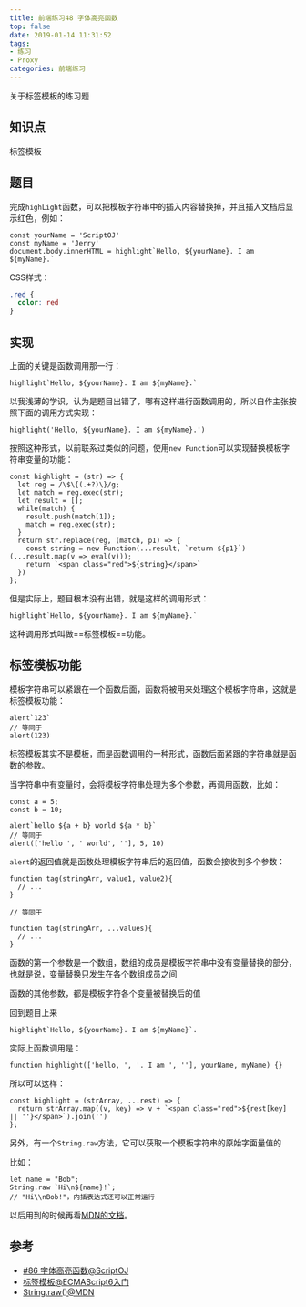 ```yaml
---
title: 前端练习48 字体高亮函数
top: false
date: 2019-01-14 11:31:52
tags:
- 练习
- Proxy
categories: 前端练习
---
```


关于标签模板的练习题

<!-- more -->

## 知识点

标签模板

## 题目

完成`highLight`函数，可以把模板字符串中的插入内容替换掉，并且插入文档后显示红色，例如：

```JS
const yourName = 'ScriptOJ'
const myName = 'Jerry'
document.body.innerHTML = highlight`Hello, ${yourName}. I am ${myName}.`
```
CSS样式：

```CSS
.red {
  color: red
}
```

## 实现

上面的关键是函数调用那一行：

```JS
highlight`Hello, ${yourName}. I am ${myName}.`
```
以我浅薄的学识，认为是题目出错了，哪有这样进行函数调用的，所以自作主张按照下面的调用方式实现：

```JS
highlight('Hello, ${yourName}. I am ${myName}.')
```
按照这种形式，以前联系过类似的问题，使用`new Function`可以实现替换模板字符串变量的功能：

```JS
const highlight = (str) => {
  let reg = /\$\{(.+?)\}/g;
  let match = reg.exec(str);
  let result = [];
  while(match) {
    result.push(match[1]);
    match = reg.exec(str);
  }
  return str.replace(reg, (match, p1) => {
    const string = new Function(...result, `return ${p1}`)(...result.map(v => eval(v)));
    return `<span class="red">${string}</span>`
  })
};
```

但是实际上，题目根本没有出错，就是这样的调用形式：

```JS
highlight`Hello, ${yourName}. I am ${myName}.`
```

这种调用形式叫做==标签模板==功能。

## 标签模板功能

模板字符串可以紧跟在一个函数后面，函数将被用来处理这个模板字符串，这就是标签模板功能：

```JS
alert`123`
// 等同于
alert(123)
```
标签模板其实不是模板，而是函数调用的一种形式，函数后面紧跟的字符串就是函数的参数。

当字符串中有变量时，会将模板字符串处理为多个参数，再调用函数，比如：

```JS
const a = 5;
const b = 10;

alert`hello ${a + b} world ${a * b}`
// 等同于
alert(['hello ', ' world', ''], 5, 10)
```
`alert`的返回值就是函数处理模板字符串后的返回值，函数会接收到多个参数：

```JS
function tag(stringArr, value1, value2){
  // ...
}

// 等同于

function tag(stringArr, ...values){
  // ...
}
```
函数的第一个参数是一个数组，数组的成员是模板字符串中没有变量替换的部分，也就是说，变量替换只发生在各个数组成员之间

函数的其他参数，都是模板字符各个变量被替换后的值

回到题目上来

```JS
highlight`Hello, ${yourName}. I am ${myName}`.
```
实际上函数调用是：

```JS
function highlight(['hello, ', '. I am ', ''], yourName, myName) {}
```
所以可以这样：

```JS
const highlight = (strArray, ...rest) => {
  return strArray.map((v, key) => v + `<span class="red">${rest[key] || ''}</span>`).join('')
};
```
另外，有一个`String.raw`方法，它可以获取一个模板字符串的原始字面量值的

比如：

```JS
let name = "Bob";
String.raw `Hi\n${name}!`;             
// "Hi\\nBob!"，内插表达式还可以正常运行
```
以后用到的时候再看[MDN的文档](https://developer.mozilla.org/zh-CN/docs/Web/JavaScript/Reference/Global_Objects/String/raw)。

## 参考
- [#86 字体高亮函数@ScriptOJ](http://scriptoj.mangojuice.top/problems/86)
- [标签模板@ECMAScript6入门](http://es6.ruanyifeng.com/#docs/string#%E6%A0%87%E7%AD%BE%E6%A8%A1%E6%9D%BF)
- [String.raw()@MDN](https://developer.mozilla.org/zh-CN/docs/Web/JavaScript/Reference/Global_Objects/String/raw)
